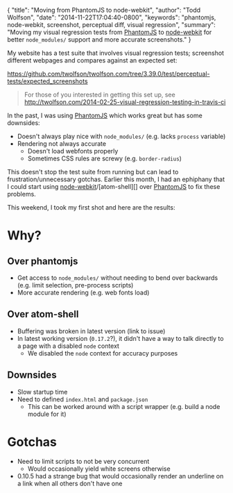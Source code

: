 {
  "title": "Moving from PhantomJS to node-webkit",
  "author": "Todd Wolfson",
  "date": "2014-11-22T17:04:40-0800",
  "keywords": "phantomjs, node-webkit, screenshot, perceptual diff, visual regression",
  "summary": "Moving my visual regression tests from [PhantomJS](http://phantomjs.org/) to [node-webkit](https://github.com/rogerwang/node-webkit) for better `node_modules/` support and more accurate screenshots."
}

My website has a test suite that involves visual regression tests; screenshot different webpages and compares against an expected set:

https://github.com/twolfson/twolfson.com/tree/3.39.0/test/perceptual-tests/expected_screenshots

> For those of you interested in getting this set up, see http://twolfson.com/2014-02-25-visual-regression-testing-in-travis-ci

In the past, I was using [PhantomJS][] which works great but has some downsides:

- Doesn't always play nice with `node_modules/` (e.g. lacks `process` variable)
- Rendering not always accurate
    - Doesn't load webfonts properly
    - Sometimes CSS rules are screwy (e.g. `border-radius`)

[PhantomJS]: http://phantomjs.org/
[node-webkit]: https://github.com/rogerwang/node-webkit

This doesn't stop the test suite from running but can lead to frustration/unnecessary gotchas. Earlier this month, I had an ephiphany that I could start using [node-webkit][]/[atom-shell][] over [PhantomJS][] to fix these problems.

This weekend, I took my first shot and here are the results:


# Why?
## Over phantomjs
- Get access to `node_modules/` without needing to bend over backwards (e.g. limit selection, pre-process scripts)
- More accurate rendering (e.g. web fonts load)

## Over atom-shell
- Buffering was broken in latest version (link to issue)
- In latest working version (`0.17.2`?), it didn't have a way to talk directly to a page with a disabled `node` context
    - We disabled the `node` context for accuracy purposes

## Downsides
- Slow startup time
- Need to defined `index.html` and `package.json`
    - This can be worked around with a script wrapper (e.g. build a node module for it)

# Gotchas
- Need to limit scripts to not be very concurrent
    - Would occasionally yield white screens otherwise
- 0.10.5 had a strange bug that would occasionally render an underline on a link when all others don't have one

